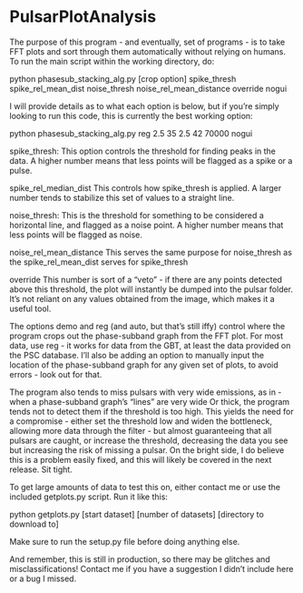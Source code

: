 # PulsarPlotAnalysis

The purpose of this program - and eventually, set of programs - is to take FFT plots and sort through them automatically
without relying on humans. To run the main script within the working directory, do:

python phasesub_stacking_alg.py [crop option] spike_thresh spike_rel_mean_dist noise_thresh noise_rel_mean_distance override nogui

I will provide details as to what each option is below, but if you’re simply looking to run this code, this is currently the best
working option:

python phasesub_stacking_alg.py reg 2.5 35 2.5 42 70000 nogui

spike_thresh:
This option controls the threshold for finding peaks in the data. A higher number means that less points will be flagged as 
a spike or a pulse.

spike_rel_median_dist
This controls how spike_thresh is applied. A larger number tends to stabilize this set of values to a straight line.

noise_thresh:
This is the threshold for something to be considered a horizontal line, and flagged as a noise point. A higher number means that
less points will be flagged as noise.

noise_rel_mean_distance
This serves the same purpose for noise_thresh as the spike_rel_mean_dist serves for spike_thresh

override
This number is sort of a “veto” - if there are any points detected above this threshold, the plot will instantly be dumped into the
pulsar folder. It’s not reliant on any values obtained from the image, which makes it a useful tool.

The options demo and reg (and auto, but that’s still iffy) control where the program crops out the phase-subband graph from the FFT plot. 
For most data, use reg - it works for data from the GBT, at least the data provided on the PSC database. I’ll also be adding an option to 
manually input the location of the phase-subband graph for any given set of plots, to avoid errors - look out for that.

The program also tends to miss pulsars with very wide emissions, as in - when a phase-subband graph’s “lines” are very wide
Or thick, the program tends not to detect them if the threshold is too high. This yields the need for a compromise - either
set the threshold low and widen the bottleneck, allowing more data through the filter - but almost guaranteeing that all 
pulsars are caught, or increase the threshold, decreasing the data you see but increasing the risk of missing a pulsar. 
On the bright side, I do believe this is a problem easily fixed, and this will likely be covered in the next release. Sit
tight.

To get large amounts of data to test this on, either contact me or use the included getplots.py script. Run it like this:

python getplots.py [start dataset] [number of datasets] [directory to download to]

Make sure to run the setup.py file before doing anything else.

And remember, this is still in production, so there may be glitches and misclassifications! Contact me if you have a suggestion
I didn’t include here or a bug I missed.